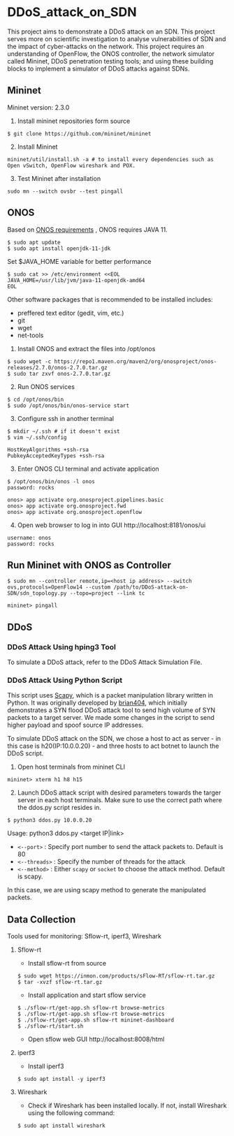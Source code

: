 # DDoS_attack_on_SDN
This project aims to demonstrate a DDoS attack on an SDN. This project serves more on scientific investigation to analyse vulnerabilities of SDN and the impact of cyber-attacks on the network.
This project requires an understanding of OpenFlow, the ONOS controller, the network simulator called Mininet, DDoS penetration testing tools; and using these building blocks to implement a simulator of DDoS attacks against SDNs. 

## Mininet
Mininet version: 2.3.0

1. Install mininet repositories form source
```
$ git clone https://github.com/mininet/mininet
```
2. Install Mininet
```
mininet/util/install.sh -a # to install every dependencies such as Open vSwitch, OpenFlow wireshark and POX.
```
3. Test Mininet after installation
```
sudo mn --switch ovsbr --test pingall
```



## ONOS
Based on [ONOS requirements](https://wiki.onosproject.org/display/ONOS/Requirements) , ONOS requires JAVA 11.
```
$ sudo apt update
$ sudo apt install openjdk-11-jdk
```
Set $JAVA_HOME variable for better performance
```
$ sudo cat >> /etc/environment <<EOL
JAVA_HOME=/usr/lib/jvm/java-11-openjdk-amd64
EOL
```
Other software packages that is recommended to be installed includes:
- preffered text editor (gedit, vim, etc.)
- git
- wget
- net-tools

1. Install ONOS and extract the files into /opt/onos
```
$ sudo wget -c https://repo1.maven.org/maven2/org/onosproject/onos-releases/2.7.0/onos-2.7.0.tar.gz
$ sudo tar zxvf onos-2.7.0.tar.gz
```
2. Run ONOS services
```
$ cd /opt/onos/bin
$ sudo /opt/onos/bin/onos-service start
```
3. Configure ssh in another terminal
```
$ mkdir ~/.ssh # if it doesn't exist
$ vim ~/.ssh/config
```
```
HostKeyAlgorithms +ssh-rsa
PubkeyAcceptedKeyTypes +ssh-rsa
```
3. Enter ONOS CLI terminal and activate application
```
$ /opt/onos/bin/onos -l onos
password: rocks

onos> app activate org.onosproject.pipelines.basic
onos> app activate org.onosproject.fwd
onos> app activate org.onosproject.openflow
```

4. Open web browser to log in into GUI
http://localhost:8181/onos/ui
```
username: onos 
password: rocks
```

## Run Mininet with ONOS as Controller
```
$ sudo mn --controller remote,ip=<host ip address> --switch ovs,protocols=OpenFlow14 --custom /path/to/DDoS-attack-on-SDN/sdn_topology.py --topo=project --link tc

mininet> pingall 
```

## DDoS
### DDoS Attack Using hping3 Tool
To simulate a DDoS attack, refer to the DDoS Attack Simulation File.

### DDoS Attack Using Python Script
This script uses [Scapy](https://scapy.readthedocs.io/en/latest/introduction.html), which is a packet manipulation library written in Python. It was originally developed by [brian404](https://scapy.readthedocs.io/en/latest/introduction.html), which initially demonstrates a SYN flood DDoS attack tool to send high volume of SYN packets to a target server. We made some changes in the script to send higher payload and spoof source IP addresses.

To simulate DDoS attack on the SDN, we chose a host to act as server - in this case is h20(IP:10.0.0.20) - and three hosts to act botnet to launch the DDoS script.

1. Open host terminals from mininet CLI
```
mininet> xterm h1 h8 h15
```

2. Launch DDoS attack script with desired parameters towards the targer server in each host terminals. Make sure to use the correct path where the ddos.py script resides in.
```
$ python3 ddos.py 10.0.0.20
```
Usage: python3 ddos.py <target IP|link>
* ```<--port>``` : Specify port number to send the attack packets to. Default is 80
* ```<--threads>``` : Specify the number of threads for the attack
* ```<--method>``` : Either ```scapy``` or ```socket``` to choose the attack method. Default is scapy.

In this case, we are using scapy method to generate the manipulated packets.

## Data Collection
Tools used for monitoring: Sflow-rt, iperf3, Wireshark

1. Sflow-rt
   * Install sflow-rt from source
   ```
   $ sudo wget https://inmon.com/products/sFlow-RT/sflow-rt.tar.gz
   $ tar -xvzf sflow-rt.tar.gz
   ```
   * Install application and start sflow service
   ```
   $ ./sflow-rt/get-app.sh sflow-rt browse-metrics
   $ ./sflow-rt/get-app.sh sflow-rt browse-metrics
   $ ./sflow-rt/get-app.sh sflow-rt mininet-dashboard
   $ ./sflow-rt/start.sh
   ```
   * Open sflow web GUI http://localhost:8008/html
     
2. iperf3
   * Install iperf3
   ```
   $ sudo apt install -y iperf3
   ```
     
3. Wireshark
   * Check if Wireshark has been installed locally. If not, install Wireshark using the following command:
   ```
   $ sudo apt install wireshark
   ```
